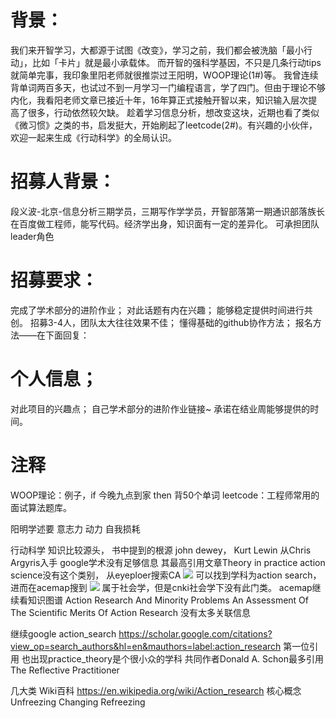 # 背景：

我们来开智学习，大都源于试图《改变》，学习之前，我们都会被洗脑「最小行动」，比如「卡片」就是最小承载体。
而开智的强科学基因，不只是几条行动tips就简单完事，我印象里阳老师就很推崇过王阳明，WOOP理论(1#)等。
我曾连续背单词两百多天，也试过不到一月学习一门编程语言，学了四门。但由于理论不够内化，我看阳老师文章已接近十年，16年算正式接触开智以来，知识输入层次提高了很多，行动依然较欠缺。
趁着学习信息分析，想改变这块，近期也看了类似《微习惯》之类的书，启发挺大，开始刷起了leetcode(2#)。有兴趣的小伙伴，欢迎一起来生成《行动科学》的全局认识。

# 招募人背景：

段义波-北京-信息分析三期学员，三期写作学学员，开智部落第一期通识部落族长 
在百度做工程师，能写代码。经济学出身，知识面有一定的差异化。
可承担团队leader角色

# 招募要求：

完成了学术部分的进阶作业；
对此话题有内在兴趣；
能够稳定提供时间进行共创。
招募3-4人，团队太大往往效果不佳；
懂得基础的github协作方法；
报名方法——在下面回复：

# 个人信息；
对此项目的兴趣点；
自己学术部分的进阶作业链接~
承诺在结业周能够提供的时间。

# 注释
WOOP理论：例子，if 今晚九点到家 then 背50个单词
leetcode：工程师常用的面试算法题库。



阳明学述要 意志力 动力 自我损耗

行动科学 知识比较源头，
书中提到的根源 john dewey， Kurt Lewin 从Chris Argyris入手 google学术没有足够信息
其最高引用文章Theory in practice
action science没有这个类别，
从eyeploer搜索CA
![](https://duane-1258291235.cos.ap-beijing.myqcloud.com/20190102165321.png)
可以找到学科为action search，进而在acemap搜到
![](https://duane-1258291235.cos.ap-beijing.myqcloud.com/20190102165608.png)
属于社会学，但是cnki社会学下没有此门类。
acemap继续看知识图谱
Action Research And Minority Problems
An Assessment Of The Scientific Merits Of Action Research
没有太多关联信息

继续google action_search
https://scholar.google.com/citations?view_op=search_authors&hl=en&mauthors=label:action_research
第一位引用 也出现practice_theory是个很小众的学科
共同作者Donald A. Schon最多引用The Reflective Practitioner

几大类 Wiki百科
https://en.wikipedia.org/wiki/Action_research
核心概念 Unfreezing Changing Refreezing





